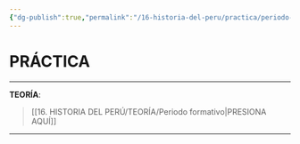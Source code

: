 ```yaml
---
{"dg-publish":true,"permalink":"/16-historia-del-peru/practica/periodo-formativo/","tags":["Historia","Práctica"]}
---
```


# PRÁCTICA
---
**TEORÍA**:
>[[16. HISTORIA DEL PERÚ/TEORÍA/Periodo formativo\|PRESIONA AQUÍ]]

---
